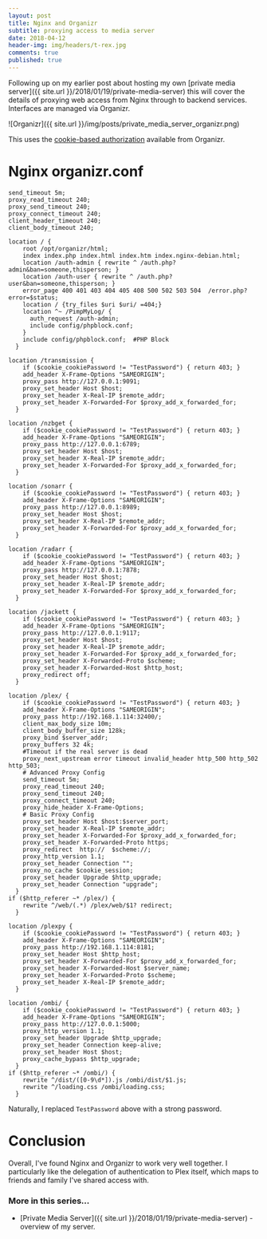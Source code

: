 ```yaml
---
layout: post
title: Nginx and Organizr 
subtitle: proxying access to media server
date: 2018-04-12
header-img: img/headers/t-rex.jpg
comments: true
published: true
---
```


Following up on my earlier post about hosting my own [private media server]({{ site.url }}/2018/01/19/private-media-server) this will cover the details of proxying web access from Nginx through to backend services.  Interfaces are managed via Organizr.

![Organizr]({{ site.url }}/img/posts/private_media_server_organizr.png)

This uses the [cookie-based authorization](https://github.com/causefx/Organizr/wiki/Authentication-%7C-Cookie-Based) available from Organizr.

# Nginx organizr.conf

```
send_timeout 5m;
proxy_read_timeout 240;
proxy_send_timeout 240;
proxy_connect_timeout 240;
client_header_timeout 240;
client_body_timeout 240;

location / {
    root /opt/organizr/html;
    index index.php index.html index.htm index.nginx-debian.html;
    location /auth-admin { rewrite ^ /auth.php?admin&ban=someone,thisperson; }
    location /auth-user { rewrite ^ /auth.php?user&ban=someone,thisperson; }  
    error_page 400 401 403 404 405 408 500 502 503 504  /error.php?error=$status;
    location / {try_files $uri $uri/ =404;}
    location ^~ /PimpMyLog/ {
      auth_request /auth-admin;
      include config/phpblock.conf; 
    }
    include config/phpblock.conf;  #PHP Block
  }

location /transmission {
    if ($cookie_cookiePassword != "TestPassword") { return 403; }
    add_header X-Frame-Options "SAMEORIGIN";
    proxy_pass http://127.0.0.1:9091;
    proxy_set_header Host $host;
    proxy_set_header X-Real-IP $remote_addr;
    proxy_set_header X-Forwarded-For $proxy_add_x_forwarded_for;
  }

location /nzbget {
    if ($cookie_cookiePassword != "TestPassword") { return 403; }
    add_header X-Frame-Options "SAMEORIGIN";
    proxy_pass http://127.0.0.1:6789;
    proxy_set_header Host $host;
    proxy_set_header X-Real-IP $remote_addr;
    proxy_set_header X-Forwarded-For $proxy_add_x_forwarded_for;
  }

location /sonarr {
    if ($cookie_cookiePassword != "TestPassword") { return 403; }
    add_header X-Frame-Options "SAMEORIGIN";
    proxy_pass http://127.0.0.1:8989;
    proxy_set_header Host $host;
    proxy_set_header X-Real-IP $remote_addr;
    proxy_set_header X-Forwarded-For $proxy_add_x_forwarded_for;
  }

location /radarr {
    if ($cookie_cookiePassword != "TestPassword") { return 403; }
    add_header X-Frame-Options "SAMEORIGIN";
    proxy_pass http://127.0.0.1:7878;
    proxy_set_header Host $host;
    proxy_set_header X-Real-IP $remote_addr;
    proxy_set_header X-Forwarded-For $proxy_add_x_forwarded_for;
  }

location /jackett {
    if ($cookie_cookiePassword != "TestPassword") { return 403; }
    add_header X-Frame-Options "SAMEORIGIN";
    proxy_pass http://127.0.0.1:9117;
    proxy_set_header Host $host;
    proxy_set_header X-Real-IP $remote_addr;
    proxy_set_header X-Forwarded-For $proxy_add_x_forwarded_for;
    proxy_set_header X-Forwarded-Proto $scheme;
    proxy_set_header X-Forwarded-Host $http_host;
    proxy_redirect off;
  }

location /plex/ {
    if ($cookie_cookiePassword != "TestPassword") { return 403; }
    add_header X-Frame-Options "SAMEORIGIN";
    proxy_pass http://192.168.1.114:32400/;
    client_max_body_size 10m;
    client_body_buffer_size 128k;
    proxy_bind $server_addr;
    proxy_buffers 32 4k;
    #Timeout if the real server is dead
    proxy_next_upstream error timeout invalid_header http_500 http_502 http_503;
    # Advanced Proxy Config
    send_timeout 5m;
    proxy_read_timeout 240;
    proxy_send_timeout 240;
    proxy_connect_timeout 240;
    proxy_hide_header X-Frame-Options;
    # Basic Proxy Config
    proxy_set_header Host $host:$server_port;
    proxy_set_header X-Real-IP $remote_addr;
    proxy_set_header X-Forwarded-For $proxy_add_x_forwarded_for;
    proxy_set_header X-Forwarded-Proto https;
    proxy_redirect  http://  $scheme://;
    proxy_http_version 1.1;
    proxy_set_header Connection "";
    proxy_no_cache $cookie_session;
    proxy_set_header Upgrade $http_upgrade;
    proxy_set_header Connection "upgrade";  
  }
if ($http_referer ~* /plex/) {
    rewrite ^/web/(.*) /plex/web/$1? redirect;
  }

location /plexpy {
    if ($cookie_cookiePassword != "TestPassword") { return 403; }
    add_header X-Frame-Options "SAMEORIGIN";
    proxy_pass http://192.168.1.114:8181;
    proxy_set_header Host $http_host;
    proxy_set_header X-Forwarded-For $proxy_add_x_forwarded_for;
    proxy_set_header X-Forwarded-Host $server_name;
    proxy_set_header X-Forwarded-Proto $scheme;
    proxy_set_header X-Real-IP $remote_addr;
  }

location /ombi/ {
    if ($cookie_cookiePassword != "TestPassword") { return 403; }
    add_header X-Frame-Options "SAMEORIGIN";
    proxy_pass http://127.0.0.1:5000;
    proxy_http_version 1.1;
    proxy_set_header Upgrade $http_upgrade;
    proxy_set_header Connection keep-alive;
    proxy_set_header Host $host;
    proxy_cache_bypass $http_upgrade;
  }
if ($http_referer ~* /ombi/) {
    rewrite ^/dist/([0-9\d*]).js /ombi/dist/$1.js;
    rewrite ^/loading.css /ombi/loading.css;    
  }
```

Naturally, I replaced `TestPassword` above with a strong password.

# Conclusion

Overall, I've found Nginx and Organizr to work very well together. I particularly like the delegation of authentication to Plex itself, which maps to friends and family I've shared access with.
 

### More in this series...
* [Private Media Server]({{ site.url }}/2018/01/19/private-media-server) - overview of my server.
